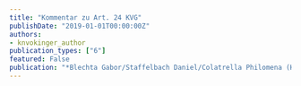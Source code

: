 ```yaml
---
title: "Kommentar zu Art. 24 KVG"
publishDate: "2019-01-01T00:00:00Z"
authors:
- knvokinger_author 
publication_types: ["6"]
featured: False
publication: "*Blechta Gabor/Staffelbach Daniel/Colatrella Philomena (Hrsg.), Basler Kommentar zum Krankenversicherungsgesetz, Basel*"
---
```

